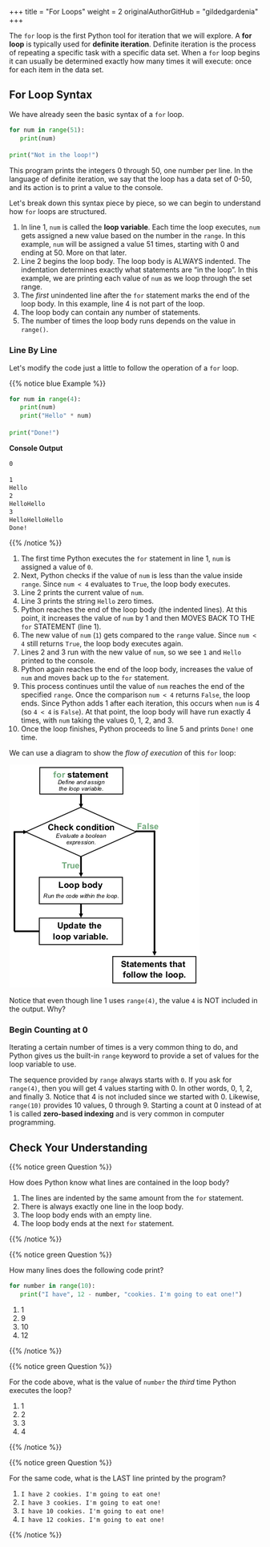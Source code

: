 +++
title = "For Loops"
weight = 2
originalAuthorGitHub = "gildedgardenia"
+++

The `for` loop is the first Python tool for iteration that we will explore. 
A **for loop** is typically used for **definite iteration**. 
Definite iteration is the process of repeating a specific task with a specific data set. 
When a `for` loop begins it can usually be determined exactly how many times it will execute: 
once for each item in the data set.

## For Loop Syntax

We have already seen the basic syntax of a `for` loop.

```python {linenos=table}
for num in range(51):
   print(num)

print("Not in the loop!")
```

This program prints the integers 0 through 50, one number per line. 
In the language of definite iteration, we say that the loop has a data set of 0-50, 
and its action is to print a value to the console.

Let's break down this syntax piece by piece, so we can begin to understand how `for` 
loops are structured.

1. In line 1, `num` is called the **loop variable**. Each time the loop
   executes, `num` gets assigned a new value based on the number in the `range`. 
   In this example, `num` will be assigned a value 51 times, starting with 0 and ending at 50.
   More on that later.
1. Line 2 begins the loop body. The loop body is ALWAYS indented. 
   The indentation determines exactly what statements are “in the loop”. 
   In this example, we are printing each value of `num` as we loop through the set range.
1. The *first* unindented line after the `for` statement marks the end of the
   loop body.  In this example, line 4 is not part of the loop.
1. The loop body can contain any number of statements.
1. The number of times the loop body runs depends on the value in `range()`.

### Line By Line

Let's modify the code just a little to follow the operation of a `for` loop.

{{% notice blue Example %}}

```python {linenos=table}
for num in range(4):
   print(num)
   print("Hello" * num)

print("Done!")
```

**Console Output**

```console
0

1
Hello
2
HelloHello
3
HelloHelloHello
Done!
```

{{% /notice %}}

1. The first time Python executes the `for` statement in line 1, `num` is
   assigned a value of `0`.
1. Next, Python checks if the value of `num` is less than the value inside
   `range`. Since `num < 4` evaluates to `True`, the loop body executes.
1. Line 2 prints the current value of `num`.
1. Line 3 prints the string `Hello` zero times.
1. Python reaches the end of the loop body (the indented lines). At this point,
   it increases the value of `num` by 1 and then MOVES BACK TO THE `for`
   STATEMENT (line 1).
1. The new value of `num` (`1`) gets compared to the `range` value.
   Since `num < 4` still returns `True`, the loop body executes again.
1. Lines 2 and 3 run with the new value of `num`, so we see `1` and
   `Hello` printed to the console.
1. Python again reaches the end of the loop body, increases the value of
   `num` and moves back up to the `for` statement.
1. This process continues until the value of `num` reaches the end of the
   specified `range`. Once the comparison `num < 4` returns `False`, the
   loop ends. Since Python adds 1 after each iteration, this occurs when
   `num` is 4 (so `4 < 4` is `False`). At that point, the loop body will
   have run exactly 4 times, with `num` taking the values 0, 1, 2, and 3.
1. Once the loop finishes, Python proceeds to line 5 and prints `Done!` one
   time.

We can use a diagram to show the *flow of execution* of this `for` loop:

![Diagram showing the flow of a program with a for loop](./pictures/for-loop-diagram.png)

Notice that even though line 1 uses `range(4)`, the value `4` is NOT
included in the output. Why?

### Begin Counting at 0

Iterating a certain number of times is a very common thing to do, and Python
gives us the built-in `range` keyword to provide a set of values for the loop
variable to use.

The sequence provided by `range` always starts with `0`. If you ask for
`range(4)`, then you will get 4 values starting with 0. In other words, 0, 1,
2, and finally 3. Notice that 4 is not included since we started with 0.
Likewise, `range(10)` provides 10 values, 0 through 9. Starting a count at 0
instead of at 1 is called **zero-based indexing** and is very common in
computer programming.

## Check Your Understanding

{{% notice green Question %}}

How does Python know what lines are contained in the loop body?

1. The lines are indented by the same amount from the `for` statement.
1. There is always exactly one line in the loop body.
1. The loop body ends with an empty line.
1. The loop body ends at the next `for` statement.

{{% /notice %}}

<!-- Answer = 1 -->

{{% notice green Question %}}

How many lines does the following code print?

```python {linenos=table}
for number in range(10):
   print("I have", 12 - number, "cookies. I'm going to eat one!")
```

1. 1
1. 9
1. 10
1. 12

{{% /notice %}}

<!-- Answer = 3 -->

{{% notice green Question %}}

For the code above, what is the value of `number` the *third* time Python
executes the loop?

1. 1
1. 2
1. 3
1. 4

{{% /notice %}}

<!-- Answer = 2 -->

{{% notice green Question %}}

For the same code, what is the LAST line printed by the program?

1. `I have 2 cookies. I'm going to eat one!`
1. `I have 3 cookies. I'm going to eat one!`
1. `I have 10 cookies. I'm going to eat one!`
1. `I have 12 cookies. I'm going to eat one!`

{{% /notice %}}
   
<!-- Answer = 2 -->
